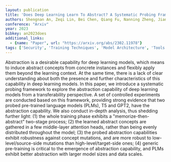 ```yaml
---
layout: publication
title: 'Does Deep Learning Learn To Abstract? A Systematic Probing Framework'
authors: Shengnan An, Zeqi Lin, Bei Chen, Qiang Fu, Nanning Zheng, Jian-guang Lou
conference: "Arxiv"
year: 2023
bibkey: an2023does
additional_links:
  - {name: "Paper", url: "https://arxiv.org/abs/2302.11978"}
tags: ['Security', 'Training Techniques', 'Model Architecture', 'Tools', 'GPT', 'Pre-Training', 'Attention Mechanism']
---
```

Abstraction is a desirable capability for deep learning models, which means
to induce abstract concepts from concrete instances and flexibly apply them
beyond the learning context. At the same time, there is a lack of clear
understanding about both the presence and further characteristics of this
capability in deep learning models. In this paper, we introduce a systematic
probing framework to explore the abstraction capability of deep learning models
from a transferability perspective. A set of controlled experiments are
conducted based on this framework, providing strong evidence that two probed
pre-trained language models (PLMs), T5 and GPT2, have the abstraction
capability. We also conduct in-depth analysis, thus shedding further light: (1)
the whole training phase exhibits a "memorize-then-abstract" two-stage process;
(2) the learned abstract concepts are gathered in a few middle-layer attention
heads, rather than being evenly distributed throughout the model; (3) the
probed abstraction capabilities exhibit robustness against concept mutations,
and are more robust to low-level/source-side mutations than
high-level/target-side ones; (4) generic pre-training is critical to the
emergence of abstraction capability, and PLMs exhibit better abstraction with
larger model sizes and data scales.
